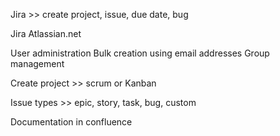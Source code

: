 Jira >> create project, issue, due date, bug

Jira
Atlassian.net

User administration
Bulk creation using email addresses
Group management

Create project >> scrum or Kanban

Issue types >> epic, story, task, bug, custom

Documentation in confluence
